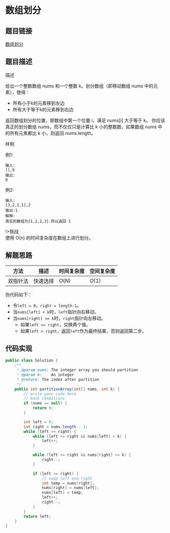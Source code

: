 
#  数组划分

## 题目链接

[数组划分](https://www.lintcode.com/problem/31/?_from=ladder&fromId=161)

## 题目描述

描述

给出一个整数数组 nums 和一个整数 k。划分数组（即移动数组 nums 中的元素），使得：

- 所有小于k的元素移到左边
- 所有大于等于k的元素移到右边

返回数组划分的位置，即数组中第一个位置 i，满足 nums[i] 大于等于 k。
你应该真正的划分数组 nums，而不仅仅只是计算比 k 小的整数数，如果数组 nums 中的所有元素都比 k 小，则返回 nums.length。

样例

例1:
```shell
输入:
[],9
输出:
0
```
例2:
```shell
输入:
[3,2,2,1],2
输出:1
解释:
真实的数组为[1,2,2,3].所以返回 1
```
!>挑战<br>
使用 O(n) 的时间复杂度在数组上进行划分。


## 解题思路
| 方法  |描述 |时间复杂度 |空间复杂度|
|---|---|---|---|
|  双指针法 | 快速选择  | $O(N)$|$O(1)$|


伪代码如下：
- 令`left = 0`，`right = length-1`。
- 当`nums[left] < k`时，`left`指针向右移动。
- 当`nums[right] >= k`时，`right`指针向左移动。
  - 如果`left <= right`，交换两个值。
  - 如果`left > right`，返回`left`作为最终结果，否则返回第二步。

## 代码实现

```java
public class Solution {
    /**
     * @param nums: The integer array you should partition
     * @param k:    An integer
     * @return: The index after partition
     */
    public int partitionArray(int[] nums, int k) {
        // write your code here
        // back conditions
        if (nums == null) {
            return 0;
        }

        int left = 0;
        int right = nums.length - 1;
        while (left <= right) {
            while (left <= right && nums[left] < k) {
                left++;
            }

            while (left <= right && nums[right] >= k) {
                right--;
            }

            if (left <= right) {
                // swap left and right
                int temp = nums[right];
                nums[right] = nums[left];
                nums[left] = temp;
                left++;
                right--;
            }
        }
        return left;
    }
}

```
